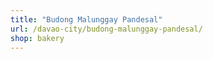 ```yaml
---
title: "Budong Malunggay Pandesal"
url: /davao-city/budong-malunggay-pandesal/
shop: bakery
---
```

